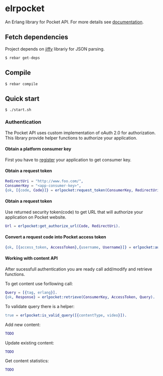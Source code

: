 elrpocket
=========

An Erlang library for Pocket API. For more details see [documentation][1].

## Fetch dependencies

Project depends on [jiffy][3] librariy for JSON parsing.
```
$ rebar get-deps
```

## Compile
```
$ rebar compile
```

## Quick start
```
$ ./start.sh
```

### Authentication
The Pocket API uses custom implementation of oAuth 2.0 for authorization.
This library provide helper functions to authorize your application.

#### Obtain a platform consumer key
First you have to [register][3] your application to get consumer key.

#### Obtain a request token
```erlang
RedirectUri = "http://www.foo.com/",
ConsumerKey = "<app-consumer-key>",
{ok, [{code, Code}]} = erlpocket:request_token(ConsumerKey, RedirectUri).
```
#### Obtain a request token
Use returned security token(code) to get URL that will authorize your
application on Pocket website.
```erlang
Url = erlpocket:get_authorize_url(Code, RedirectUri).
```

#### Convert a request code into Pocket access token
```erlang
{ok, [{access_token, AccessToken},{username, Username}]} = erlpocket:authorize(ConsumerKey, Code).
```

#### Working with content API
After sucessfull authentication you are ready call add/modify and retrieve functions.

To get content use forllowing call:
```erlang
Query = [{tag, erlang}].
{ok, Response} = erlpocket:retrieve(ConsumerKey, AccessToken, Query).
```
To validate query there is a helper:
```erlang
true = erlpocket:is_valid_query([{contentType, video}]).
```

Add new content:
```erlang
TODO
```

Update existing content:
```erlang
TODO
```

Get content statistics:
```erlang
TODO
```

[1]: http://getpocket.com/developer/docs/overview
[2]: http://getpocket.com/developer/apps/new
[3]: https://github.com/davisp/jiffy
